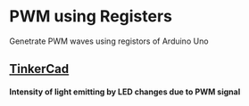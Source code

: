 # PWM using Registers

Genetrate PWM waves using registors of Arduino Uno

## [TinkerCad](https://www.tinkercad.com/things/cB4vj8ekcHT)

 
#### Intensity of light emitting by LED changes due to PWM signal
